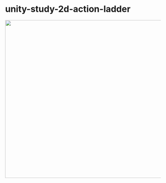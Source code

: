 # unity-study-2d-action-ladder

<img src="https://github.com/nshiraki/unity-study-2d-action-ladder/blob/master/ScreenShot/movie_001.gif" width="512px">
